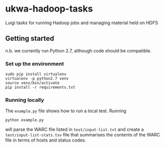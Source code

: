 # ukwa-hadoop-tasks
Luigi tasks for running Hadoop jobs and managing material held on HDFS

## Getting started

n.b. we currently run Python 2.7, although code should be compatible.

### Set up the environment

    sudo pip install virtualenv
    virtualenv -p python2.7 venv
    source venv/bin/activate
    pip install -r requirements.txt


### Running locally

The `example.py` file shows how to run a local test. Running

    python example.py

will parse the WARC file listed in `test/input-list.txt` and create a `test/input-list-stats.tsv` file that summarises
the contents of the WARC file in terms of hosts and status codes.

